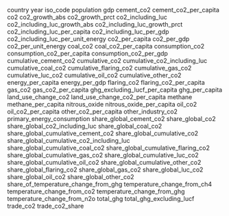country
year
iso_code
population
gdp
cement_co2
cement_co2_per_capita
co2
co2_growth_abs
co2_growth_prct
co2_including_luc
co2_including_luc_growth_abs
co2_including_luc_growth_prct
co2_including_luc_per_capita
co2_including_luc_per_gdp
co2_including_luc_per_unit_energy
co2_per_capita
co2_per_gdp
co2_per_unit_energy
coal_co2
coal_co2_per_capita
consumption_co2
consumption_co2_per_capita
consumption_co2_per_gdp
cumulative_cement_co2
cumulative_co2
cumulative_co2_including_luc
cumulative_coal_co2
cumulative_flaring_co2
cumulative_gas_co2
cumulative_luc_co2
cumulative_oil_co2
cumulative_other_co2
energy_per_capita
energy_per_gdp
flaring_co2
flaring_co2_per_capita
gas_co2
gas_co2_per_capita
ghg_excluding_lucf_per_capita
ghg_per_capita
land_use_change_co2
land_use_change_co2_per_capita
methane
methane_per_capita
nitrous_oxide
nitrous_oxide_per_capita
oil_co2
oil_co2_per_capita
other_co2_per_capita
other_industry_co2
primary_energy_consumption
share_global_cement_co2
share_global_co2
share_global_co2_including_luc
share_global_coal_co2
share_global_cumulative_cement_co2
share_global_cumulative_co2
share_global_cumulative_co2_including_luc
share_global_cumulative_coal_co2
share_global_cumulative_flaring_co2
share_global_cumulative_gas_co2
share_global_cumulative_luc_co2
share_global_cumulative_oil_co2
share_global_cumulative_other_co2
share_global_flaring_co2
share_global_gas_co2
share_global_luc_co2
share_global_oil_co2
share_global_other_co2
share_of_temperature_change_from_ghg
temperature_change_from_ch4
temperature_change_from_co2
temperature_change_from_ghg
temperature_change_from_n2o
total_ghg
total_ghg_excluding_lucf
trade_co2
trade_co2_share
